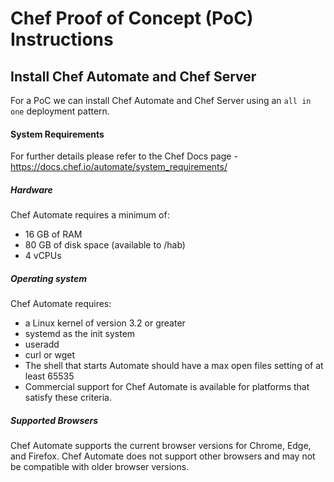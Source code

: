 # Chef Proof of Concept (PoC) Instructions
  
## Install Chef Automate and Chef Server
For a PoC we can install Chef Automate and Chef Server using an `all in one` deployment pattern.  
  
#### System Requirements
For further details please refer to the Chef Docs page - https://docs.chef.io/automate/system_requirements/
  
##### Hardware
Chef Automate requires a minimum of:  
- 16 GB of RAM
- 80 GB of disk space (available to /hab)
- 4 vCPUs
  
##### Operating system
Chef Automate requires:  
- a Linux kernel of version 3.2 or greater
- systemd as the init system
- useradd
- curl or wget
- The shell that starts Automate should have a max open files setting of at least 65535
- Commercial support for Chef Automate is available for platforms that satisfy these criteria.
  
##### Supported Browsers
Chef Automate supports the current browser versions for Chrome, Edge, and Firefox. Chef Automate does not support other browsers and may not be compatible with older browser versions.
